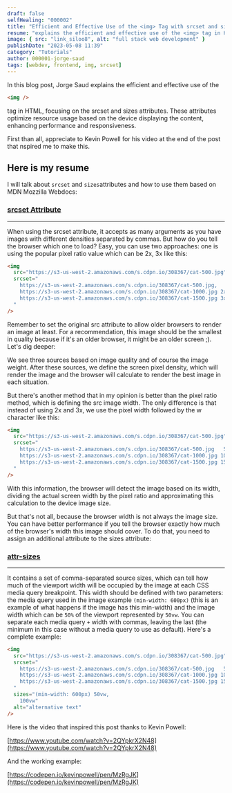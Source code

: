 ```yaml
---
draft: false
selfHealing: "000002"
title: "Efficient and Effective Use of the <img> Tag with srcset and sizes Attributes"
resume: "explains the efficient and effective use of the <img> tag in HTML, focusing on the srcset and sizes attributes. These attributes optimize resource usage based on the device displaying the content, enhancing performance and responsiveness."
image: { src: "link_siloo8", alt: "full stack web development" }
publishDate: "2023-05-08 11:39"
category: "Tutorials"
author: 000001-jorge-saud
tags: [webdev, frontend, img, srcset]
---
```


In this blog post, Jorge Saud explains the efficient and effective use of the

```html
<img />
```

tag in HTML, focusing on the srcset and sizes attributes. These attributes optimize resource usage based on the device displaying the content, enhancing performance and responsiveness.

First than all, appreciate to Kevin Powell for his video at the end of the post that nspired me to make this.

## Here is my resume

I will talk about `srcset` and `sizes`attributes and how to use them based on MDN Mozzilla Webdocs:

### [srcset Attribute](https://developer.mozilla.org/en-US/docs/Web/HTML/Element/img#srcset)

---

When using the srcset attribute, it accepts as many arguments as you have images with different densities separated by commas. But how do you tell the browser which one to load? Easy, you can use two approaches: one is using the popular pixel ratio value which can be 2x, 3x like this:

```html
<img
  src="https://s3-us-west-2.amazonaws.com/s.cdpn.io/308367/cat-500.jpg"
  srcset="
    https://s3-us-west-2.amazonaws.com/s.cdpn.io/308367/cat-500.jpg,
    https://s3-us-west-2.amazonaws.com/s.cdpn.io/308367/cat-1000.jpg 2x,
    https://s3-us-west-2.amazonaws.com/s.cdpn.io/308367/cat-1500.jpg 3x
  "
/>
```

Remember to set the original src attribute to allow older browsers to render an image at least. For a recommendation, this image should be the smallest in quality because if it's an older browser, it might be an older screen ;). Let's dig deeper:

We see three sources based on image quality and of course the image weight. After these sources, we define the screen pixel density, which will render the image and the browser will calculate to render the best image in each situation.

But there's another method that in my opinion is better than the pixel ratio method, which is defining the src image width. The only difference is that instead of using 2x and 3x, we use the pixel width followed by the w character like this:

```html
<img
  src="https://s3-us-west-2.amazonaws.com/s.cdpn.io/308367/cat-500.jpg"
  srcset="
    https://s3-us-west-2.amazonaws.com/s.cdpn.io/308367/cat-500.jpg   500w,
    https://s3-us-west-2.amazonaws.com/s.cdpn.io/308367/cat-1000.jpg 1000w,
    https://s3-us-west-2.amazonaws.com/s.cdpn.io/308367/cat-1500.jpg 1500w
  "
/>
```

With this information, the browser will detect the image based on its width, dividing the actual screen width by the pixel ratio and approximating this calculation to the device image size.

But that's not all, because the browser width is not always the image size. You can have better performance if you tell the browser exactly how much of the browser's width this image should cover. To do that, you need to assign an additional attribute to the sizes attribute:

### [attr-sizes](https://developer.mozilla.org/en-US/docs/Web/HTML/Element/img#sizes)

---

It contains a set of comma-separated source sizes, which can tell how much of the viewport width will be occupied by the image at each CSS media query breakpoint. This width should be defined with two parameters: the media query used in the image example `(min-width: 600px)` (this is an example of what happens if the image has this min-width) and the image width which can be `50%` of the viewport represented by `50vw`. You can separate each media query `+` width with commas, leaving the last (the minimum in this case without a media query to use as default). Here's a complete example:

```html
<img
  src="https://s3-us-west-2.amazonaws.com/s.cdpn.io/308367/cat-500.jpg"
  srcset="
    https://s3-us-west-2.amazonaws.com/s.cdpn.io/308367/cat-500.jpg   500w,
    https://s3-us-west-2.amazonaws.com/s.cdpn.io/308367/cat-1000.jpg 1000w,
    https://s3-us-west-2.amazonaws.com/s.cdpn.io/308367/cat-1500.jpg 1500w
  "
  sizes="(min-width: 600px) 50vw, 
    100vw"
  alt="alternative text"
/>
```

Here is the video that inspired this post thanks to Kevin Powell:

[https://www.youtube.com/watch?v=2QYpkrX2N48](https://www.youtube.com/watch?v=2QYpkrX2N48)

And the working example:

[https://codepen.io/kevinpowell/pen/MzRgJK](https://codepen.io/kevinpowell/pen/MzRgJK)
